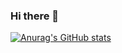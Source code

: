 ### Hi there 👋

[![Anurag's GitHub stats](https://github-readme-stats.vercel.app/api?username=WuYiBaiZhi)](https://github.com/anuraghazra/github-readme-stats)

<!--
**WuYiBaiZhi/WuYiBaiZhi** is a ✨ _special_ ✨ repository because its `README.md` (this file) appears on your GitHub profile.

Here are some ideas to get you started:

- 🔭 I’m currently working on ...
- 🌱 I’m currently learning ...
- 👯 I’m looking to collaborate on ...
- 🤔 I’m looking for help with ...
- 💬 Ask me about ...
- 📫 How to reach me: ...
- 😄 Pronouns: ...
- ⚡ Fun fact: ...
-->
